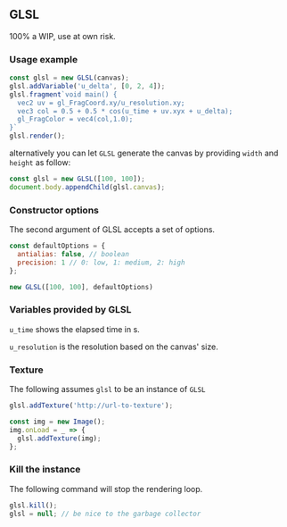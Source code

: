 ## GLSL

100% a WIP, use at own risk.

### Usage example

```javascript
const glsl = new GLSL(canvas);
glsl.addVariable('u_delta', [0, 2, 4]);
glsl.fragment`void main() {
  vec2 uv = gl_FragCoord.xy/u_resolution.xy;
  vec3 col = 0.5 + 0.5 * cos(u_time + uv.xyx + u_delta);
  gl_FragColor = vec4(col,1.0);
}`
glsl.render();
```

alternatively you can let `GLSL` generate the canvas by providing `width` and `height` as follow:
```javascript
const glsl = new GLSL([100, 100]);
document.body.appendChild(glsl.canvas);
```

### Constructor options
The second argument of GLSL accepts a set of options.

```javascript
const defaultOptions = {
  antialias: false, // boolean
  precision: 1 // 0: low, 1: medium, 2: high
};

new GLSL([100, 100], defaultOptions)
```

### Variables provided by GLSL

`u_time` shows the elapsed time in s.

`u_resolution` is the resolution based on the canvas' size.

### Texture

The following assumes `glsl` to be an instance of `GLSL`
```javascript
glsl.addTexture('http://url-to-texture');
```
```javascript
const img = new Image();
img.onLoad = _ => {
  glsl.addTexture(img);
};
```

### Kill the instance
The following command will stop the rendering loop. 
```javascript
glsl.kill();
glsl = null; // be nice to the garbage collector
```
